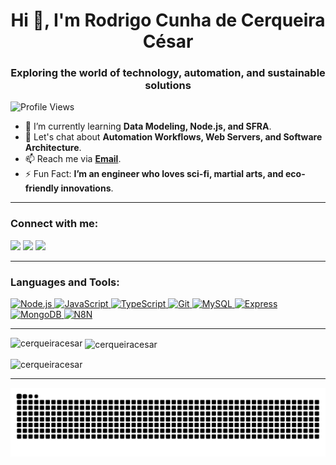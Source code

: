 <h1 align="center">Hi 👋, I'm Rodrigo Cunha de Cerqueira César</h1>
<h3 align="center">Exploring the world of technology, automation, and sustainable solutions</h3>

<p align="left"> <img src="https://komarev.com/ghpvc/?username=cerqueiracesar&label=Profile%20views&color=0e75b6&style=flat" alt="Profile Views" /> </p>

- 🌱 I’m currently learning **Data Modeling, Node.js, and SFRA**.
- 💬 Let's chat about **Automation Workflows, Web Servers, and Software Architecture**.
- 📫 Reach me via **[Email](mailto:rodjncsar@gmail.com)**.
- ⚡ Fun Fact: **I’m an engineer who loves sci-fi, martial arts, and eco-friendly innovations**.

---

<h3 align="left">Connect with me:</h3>
<p align="left">
<a href="https://www.youtube.com/cerqueiracesar90" target="_blank"><img loading="lazy" src="https://img.shields.io/badge/YouTube-FF0000?style=for-the-badge&logo=youtube&logoColor=white" target="_blank"></a>
<a href="https://instagram.com/rccerqueiracesar" target="_blank"><img loading="lazy" src="https://img.shields.io/badge/-Instagram-%23E4405F?style=for-the-badge&logo=instagram&logoColor=white" target="_blank"></a>
<a href="https://www.linkedin.com/in/rodcerqcsar" target="_blank"><img loading="lazy" src="https://img.shields.io/badge/-LinkedIn-%230077B5?style=for-the-badge&logo=linkedin&logoColor=white" target="_blank"></a>

---

<h3 align="left">Languages and Tools:</h3>
<div>
<p align="left">
<a href="https://icons8.com.br/icon/54087/nodejs" target="_blank" rel="noreferrer"> <img src="https://img.icons8.com/?size=100&id=54087&format=png&color=000000" alt="Node.js" width="40" height="40"/> </a>
<a href="https://developer.mozilla.org/en-US/docs/Web/JavaScript" target="_blank" rel="noreferrer"> <img src="https://cdn.jsdelivr.net/gh/devicons/devicon/icons/javascript/javascript-original.svg" alt="JavaScript" width="40" height="40"/> </a>
<a href="https://www.typescriptlang.org/" target="_blank" rel="noreferrer"> <img src="https://cdn.jsdelivr.net/gh/devicons/devicon/icons/typescript/typescript-original.svg" alt="TypeScript" width="40" height="40"/> </a>
<a href="https://git-scm.com/" target="_blank" rel="noreferrer"> <img src="https://cdn.jsdelivr.net/gh/devicons/devicon/icons/git/git-original.svg" alt="Git" width="40" height="40"/> </a>
<a href="https://www.mysql.com/" target="_blank" rel="noreferrer"> <img src="https://cdn.jsdelivr.net/gh/devicons/devicon/icons/mysql/mysql-original-wordmark.svg" alt="MySQL" width="40" height="40"/> </a>
<a href="https://icons8.com.br/icon/Lk2Q5FRKDWGI/express" target="_blank" rel="noreferrer"> <img src="https://cdn.jsdelivr.net/gh/devicons/devicon@latest/icons/express/express-original-wordmark.svg" alt="Express" width="40" height="40"/> </a>
<a href="https://icons8.com.br/icon/bosfpvRzNOG8/mongo-db" target="_blank" rel="noreferrer"> <img src="https://img.icons8.com/?size=100&id=bosfpvRzNOG8&format=png&color=000000" alt="MongoDB" width="40" height="40"/> </a>
<a href="https://n8n.io/" target="_blank" rel="noreferrer"> <img src="https://n8n.io/favicon-32x32.png" alt="N8N" width="40" height="40"/> </a>
</div>
</p>

---

<p><img align="left" src="https://github-readme-stats.vercel.app/api/top-langs?username=cerqueiracesar&show_icons=true&locale=en&layout=compact" alt="cerqueiracesar" /></p>

<p>&nbsp;<img align="center" src="https://github-readme-stats.vercel.app/api?username=cerqueiracesar&show_icons=true&locale=en" alt="cerqueiracesar" /></p>

<p><img align="center" src="https://github-readme-streak-stats.herokuapp.com/?user=cerqueiracesar&" alt="cerqueiracesar" /></p>

---

![Snake animation](https://github.com/cerqueiracesar/cerqueiracesar/blob/output/github-contribution-grid-snake.svg) 
